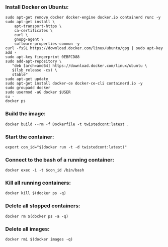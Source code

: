 ### Install Docker on Ubuntu:
```
sudo apt-get remove docker docker-engine docker.io containerd runc -y
sudo apt-get install \
    apt-transport-https \
    ca-certificates \
    curl \
    gnupg-agent \
    software-properties-common -y
curl -fsSL https://download.docker.com/linux/ubuntu/gpg | sudo apt-key add -
sudo apt-key fingerprint 0EBFCD88
sudo add-apt-repository \
   "deb [arch=amd64] https://download.docker.com/linux/ubuntu \
   $(lsb_release -cs) \
   stable"
sudo apt-get update
sudo apt-get install docker-ce docker-ce-cli containerd.io -y
sudo groupadd docker
sudo usermod -aG docker $USER
su -
docker ps
```

### Build the image:
```
docker build --rm -f Dockerfile -t twistedcont:latest .
```

### Start the container:
```
export con_id="$(docker run -t -d twistedcont:latest)"
```

### Connect to the bash of a running container:
```
docker exec -i -t $con_id /bin/bash
```

### Kill all running containers:
```
docker kill $(docker ps -q)
```

### Delete all stopped containers:
```
docker rm $(docker ps -a -q)
```

### Delete all images:
```
docker rmi $(docker images -q)
```
